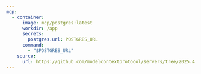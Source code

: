 ```yaml
---
mcp:
  - container:
      image: mcp/postgres:latest
      workdir: /app
      secrets:
        postgres.url: POSTGRES_URL
      command:
        - "$POSTGRES_URL"
    source:
      url: https://github.com/modelcontextprotocol/servers/tree/2025.4.6
---
```

